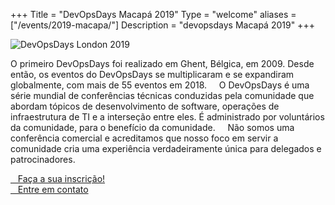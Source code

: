 +++
Title = "DevOpsDays Macapá 2019"
Type = "welcome"
aliases = ["/events/2019-macapa/"]
Description = "devopsdays Macapá 2019"
+++

<div class="row">
  <div class="col-md-4">
    <img alt="DevOpsDays London 2019" src="/events/2019-macapa/logo-square.jpg" class="img-fluid">
  </div>

  <div class="col-md-7">
   <p>O primeiro DevOpsDays foi realizado em Ghent, Bélgica, em 2009. Desde então, os eventos do DevOpsDays se multiplicaram e se expandiram globalmente, com mais de 55 eventos em 2018. 
    O DevOpsDays é uma série mundial de conferências técnicas conduzidas pela comunidade que abordam tópicos de desenvolvimento de software, operações de infraestrutura de TI e a interseção entre eles. É administrado por voluntários da comunidade, para o benefício da comunidade.
    Não somos uma conferência comercial e acreditamos que nosso foco em servir a comunidade cria uma experiência verdadeiramente única para delegados e patrocinadores.</p>
    <div class="d-flex flex-row">
      <div class="col-md-12">
        <!-- <div class="p-2">
          <a class="btn btn-secondary btn-block" href="/events/2019-macapa/sponsor"> <i class="fa fa-money fa-lg"></i>&nbsp;&nbsp;&nbsp;Patrocine o evento</a>
        </div> -->
        <div class="p-2">
          <a class="btn btn-secondary btn-block" href="/events/2019-macapa/inscricao" rel="noopener"> <i class="fa fa-ticket fa-lg"></i>&nbsp;&nbsp;&nbsp;Faça a sua inscrição!</a>
        </div>
        <!-- <div class="p-2">
          <a class="btn btn-secondary btn-block" href="/events/2019-macapa/program" rel="noopener"> <i class="fa fa-file-o fa-lg"></i>&nbsp;&nbsp;&nbsp;Programação</a>
        </div> -->
        <div class="p-2">
          <a class="btn btn-secondary btn-block" href="/events/2019-macapa/contact"> <i class="fa fa-envelope-o fa-lg"></i>&nbsp;&nbsp;&nbsp;Entre em contato</a>
        </div>
      </div>
    </div>

  </div>
</div>
